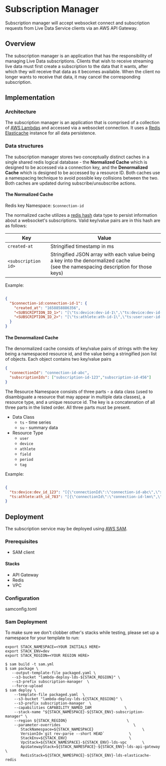 # Subscription Manager

Subscription manager will accept websocket connect and subscription requests from Live Data Service clients via an AWS
API Gateway.

## Overview

The subscription manager is an application that has the responsibility of managing Live Data subscriptions. Clients that
wish to receive streaming live data must first create a subscription to the data that it wants, after which they will
receive that data as it becomes available. When the client no longer wants to receive that data, it may cancel the
corresponding subscription.

## Implementation

### Architecture

The subscription manager is an application that is comprised of a collection
of [AWS Lambdas](https://docs.aws.amazon.com/lambda/index.html) and accessed via a websocket connection. It uses a
[Redis Elasticache](https://aws.amazon.com/elasticache/) instance for all data persistence.

### Data structures

The subscription manager stores two conceptually distinct caches in a single shared redis logical database - the
**Normalized Cache** which is designed to be accessed via a connection key, and the **Denormalized Cache** which is
designed to be accessed by a resource ID. Both caches use a namespacing technique to avoid possible key collisions
between the two. Both caches are updated during subscribe/unsubscribe actions.

#### The Normalized Cache

Redis key Namespace: `$connection-id`

The normalized cache utilizes a [redis hash](https://redis.io/docs/manual/data-types/#hashes) data type to persist
information about a websocket's subscriptions. Valid key/value pairs are in this hash are as follows:

| Key                | Value                                                                                                                               |
|--------------------|-------------------------------------------------------------------------------------------------------------------------------------|
| `created-at`       | Stringified timestamp in ms                                                                                                         |
| `<subscription id>` | Stringified JSON array with each value being a key into the denormalized cache<br/>(see the namespacing description for those keys) |

Example:

```json

{
  "$connection-id:connection-id-1": {
    "created_at": "1658858886356",
    "<SUBSCRIPTION_ID_1>": "[\"ts:device:dev-id-1\",\"ts:device:dev-id-2\"]",
    "<SUBSCRIPTION_ID_2>": "[\"ts:athlete:ath-id-1\",\"ts:user:user-id-1\"]"
  }
}

```

#### The Denormalized Cache

The denormalized cache consists of key/value pairs of strings with the key being a namespaced resource id, and the value
being a stringified json list of objects. Each object contains two key/value pairs

```json 
{
  "connectionId": "connection-id-abc",
  "subscriptionIds": ["subscription-id-123","subscription-id-456"]
}
```

The Resource Namespace consists of three parts - a data class (used to disambiguate a resource that may appear in
multiple data classes), a resource type, and a unique resource id. The key is a concatenation of all three parts in the
listed order. All three parts must be present.

- Data Class
    - `ts` - time series
    - `su` - summary data
- Resource Type
    - `user`
    - `device`
    - `athlete`
    - `field`
    - `period`
    - `tag`

Example:

```json

{
  "ts:device:dev_id_123": "[{\"connectionId\":\"connection-id-abc\",\"subscriptionIds\":[\"subscription-id-123\",\"subscription-id-456\"]},{\"connectionId\":\"connection-id-lmn\",\"subscriptionIds\":[\"subscription-id-545\",\"subscription-id-767\"]}]",
  "ts:athlete:ath_id_783": "[{\"connectionId\":\"connection-id-lmn\",\"subscriptionIds\":[\"subscription-id-988\",\"subscription-id-767\"]}]"
}

```

## Deployment

The subscription service may be deployed
using [AWS SAM](https://docs.aws.amazon.com/serverless-application-model/latest/developerguide/what-is-sam.html).

### Prerequisites

- SAM client

#### Stacks

- API Gateway
- Redis
- VPC

### Configuration

samconfig.toml

### Sam Deployment

To make sure we don't clobber other's stacks while testing, please set up a namespace for your template to run:

```shell
export STACK_NAMESPACE=<YOUR INITIALS HERE>
export STACK_ENV=dev
export STACK_REGION=<YOUR REGION HERE>
```

```shell
$ sam build -t sam.yml 
$ sam package \
   --output-template-file packaged.yaml \
   --s3-bucket "lambda-deploy-lds-${STACK_REGION}" \
   --s3-prefix subscription-manager  \
   --force-upload 
$ sam deploy \
    --template-file packaged.yaml  \
    --s3-bucket "lambda-deploy-lds-${STACK_REGION}" \
    --s3-prefix subscription-manager  \
    --capabilities CAPABILITY_NAMED_IAM               \
    --stack-name "${STACK_NAMESPACE}-${STACK_ENV}-subscription-manager" \
    --region ${STACK_REGION}                           \
    --parameter-overrides                                 \
       StackNamespace=${STACK_NAMESPACE}                      \
       VersionId=`git rev-parse --short HEAD`           \
       StackEnv=${STACK_ENV}                            \
       VpcStack=${STACK_NAMESPACE}-${STACK_ENV}-lds-vpc       \
       ApiGatewayStack=${STACK_NAMESPACE}-${STACK_ENV}-lds-api-gateway       \
       RedisStack=${STACK_NAMESPACE}-${STACK_ENV}-lds-elasticache-redis             
```